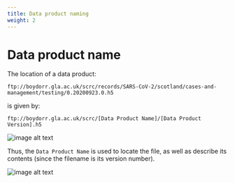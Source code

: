 ```yaml
---
title: Data product naming
weight: 2
---
```


# Data product name

The location of a data product:

`ftp://boydorr.gla.ac.uk/scrc/records/SARS-CoV-2/scotland/cases-and-management/testing/0.20200923.0.h5`

is given by:

`ftp://boydorr.gla.ac.uk/scrc/[Data Product Name]/[Data Product Version].h5`

![image alt text](/images/testing.png)

Thus, the `Data Product Name` is used to locate the file, as well as describe its contents (since the filename is its version number).

![image alt text](/images/front.png)

